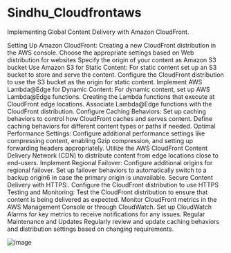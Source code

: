# Sindhu_Cloudfrontaws
Implementing Global Content Delivery with Amazon CloudFront.

Setting Up Amazon CloudFront:
Creating a new CloudFront distribution in the AWS console.
Choose the appropriate settings based on Web distribution for websites
Specify the origin of your content as Amazon S3 bucket
Use Amazon S3 for Static Content:
For static content set up an S3 bucket to store and serve the content.
Configure the CloudFront distribution to use the S3 bucket as the origin for static content.
 Implement AWS Lambda@Edge for Dynamic Content:
For dynamic content, set up AWS Lambda@Edge functions.
Creating the Lambda functions that execute at CloudFront edge locations.
Associate Lambda@Edge functions with the CloudFront distribution.
Configure Caching Behaviors:
Set up caching behaviors to control how CloudFront caches and serves content.
Define caching behaviors for different content types or paths if needed.
Optimal Performance Settings:
Configure additional performance settings like compressing content, enabling Gzip compression, and setting up forwarding headers appropriately.
Utilize the AWS CloudFront Content Delivery Network (CDN) to distribute content from edge locations close to end-users.
Implement Regional Failover:
Configure additional origins for regional failover.
Set up failover behaviors to automatically switch to a backup origin6 in case the primary origin is unavailable.
 Secure Content Delivery with HTTPS:.
Configure the CloudFront distribution to use HTTPS
Testing and Monitoring:
Test the CloudFront distribution to ensure that content is being delivered as expected.
Monitor CloudFront metrics in the AWS Management Console or through CloudWatch.
Set up CloudWatch Alarms for key metrics to receive notifications for any issues. Regular Maintenance and Updates
Regularly review and update caching behaviors and distribution settings based on changing requirements.

![image](https://github.com/sindhu14072023/Sindhu_Cloudfrontaws/assets/153921370/33a425d3-e9b3-4ea1-9b85-7758a7c82fa4)





